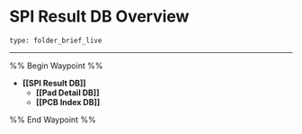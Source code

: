 # SPI Result DB Overview
 
```ccard
type: folder_brief_live
```

---

%% Begin Waypoint %%
- **[[SPI Result DB]]**
	- **[[Pad Detail DB]]**
	- **[[PCB Index DB]]**

%% End Waypoint %%
